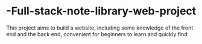 # -Full-stack-note-library-web-project
This project aims to build a website, including some knowledge of the front end and the back end, convenient for beginners to learn and quickly find
